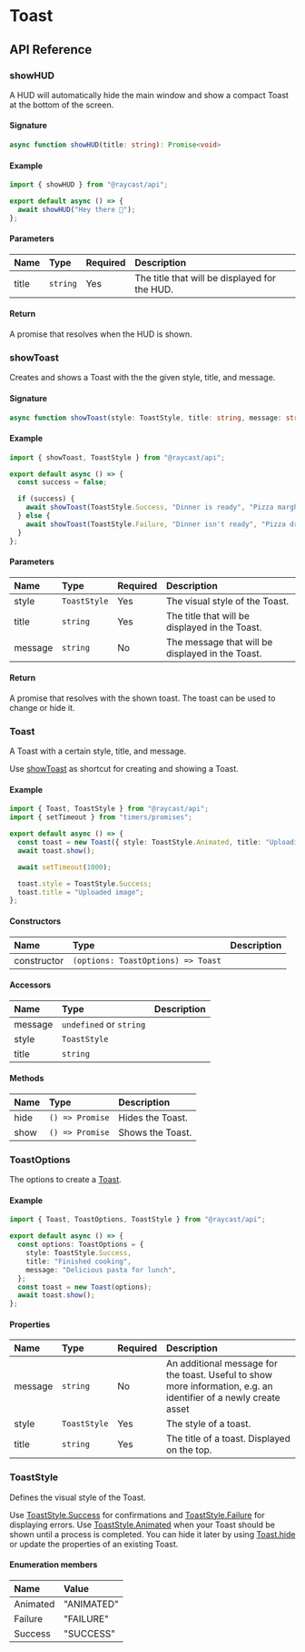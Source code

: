 # Toast

## API Reference

### showHUD

A HUD will automatically hide the main window and show a compact Toast at the bottom of the screen.

#### Signature

```typescript
async function showHUD(title: string): Promise<void>
```

#### Example

```typescript
import { showHUD } from "@raycast/api";

export default async () => {
  await showHUD("Hey there 👋");
};
```

#### Parameters

| Name | Type | Required | Description |
| :--- | :--- | :--- | :--- |
| title | `string` | Yes | The title that will be displayed for the HUD. |

#### Return

A promise that resolves when the HUD is shown.

### showToast

Creates and shows a Toast with the the given style, title, and message.

#### Signature

```typescript
async function showToast(style: ToastStyle, title: string, message: string): Promise<Toast>
```

#### Example

```typescript
import { showToast, ToastStyle } from "@raycast/api";

export default async () => {
  const success = false;

  if (success) {
    await showToast(ToastStyle.Success, "Dinner is ready", "Pizza margherita");
  } else {
    await showToast(ToastStyle.Failure, "Dinner isn't ready", "Pizza dropped on the floor");
  }
};
```

#### Parameters

| Name | Type | Required | Description |
| :--- | :--- | :--- | :--- |
| style | `ToastStyle` | Yes | The visual style of the Toast. |
| title | `string` | Yes | The title that will be displayed in the Toast. |
| message | `string` | No | The message that will be displayed in the Toast. |

#### Return

A promise that resolves with the shown toast. The toast can be used to change or hide it.

### Toast

A Toast with a certain style, title, and message.

Use [showToast](toast.md#showtoast) as shortcut for creating and showing a Toast.

#### Example

```typescript
import { Toast, ToastStyle } from "@raycast/api";
import { setTimeout } from "timers/promises";

export default async () => {
  const toast = new Toast({ style: ToastStyle.Animated, title: "Uploading image" });
  await toast.show();

  await setTimeout(1000);

  toast.style = ToastStyle.Success;
  toast.title = "Uploaded image";
};
```

#### Constructors

| Name | Type | Description |
| :--- | :--- | :--- |
| constructor | `(options: ToastOptions) => Toast` |  |

#### Accessors

| Name | Type | Description |
| :--- | :--- | :--- |
| message | `undefined` or `string` |  |
| style | `ToastStyle` |  |
| title | `string` |  |

#### Methods

| Name | Type | Description |
| :--- | :--- | :--- |
| hide | `() => Promise` | Hides the Toast. |
| show | `() => Promise` | Shows the Toast. |

### ToastOptions

The options to create a [Toast](toast.md#toast).

#### Example

```typescript
import { Toast, ToastOptions, ToastStyle } from "@raycast/api";

export default async () => {
  const options: ToastOptions = {
    style: ToastStyle.Success,
    title: "Finished cooking",
    message: "Delicious pasta for lunch",
  };
  const toast = new Toast(options);
  await toast.show();
};
```

#### Properties

| Name | Type | Required | Description |
| :--- | :--- | :--- | :--- |
| message | `string` | No | An additional message for the toast. Useful to show more information, e.g. an identifier of a newly create asset |
| style | `ToastStyle` | Yes | The style of a toast. |
| title | `string` | Yes | The title of a toast. Displayed on the top. |

### ToastStyle

Defines the visual style of the Toast.

Use [ToastStyle.Success](toast.md#toaststyle) for confirmations and [ToastStyle.Failure](toast.md#toaststyle) for displaying errors. Use [ToastStyle.Animated](toast.md#toaststyle) when your Toast should be shown until a process is completed. You can hide it later by using [Toast.hide](toast.md#toast) or update the properties of an existing Toast.

#### Enumeration members

| Name | Value |
| :--- | :--- |
| Animated | "ANIMATED" |
| Failure | "FAILURE" |
| Success | "SUCCESS" |

